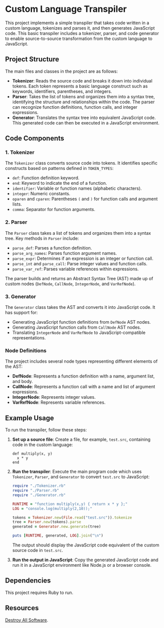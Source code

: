 # Custom Language Transpiler

This project implements a simple transpiler that takes code written in a custom language, tokenizes and parses it, and then generates JavaScript code. This basic transpiler includes a tokenizer, parser, and code generator to enable source-to-source transformation from the custom language to JavaScript.

## Project Structure

The main files and classes in the project are as follows:

- **Tokenizer**: Reads the source code and breaks it down into individual tokens. Each token represents a basic language construct such as keywords, identifiers, parentheses, and integers.
- **Parser**: Takes the list of tokens and organizes them into a syntax tree, identifying the structure and relationships within the code. The parser can recognize function definitions, function calls, and integer expressions.
- **Generator**: Translates the syntax tree into equivalent JavaScript code. This generated code can then be executed in a JavaScript environment.

## Code Components

### 1. Tokenizer

The `Tokenizer` class converts source code into tokens. It identifies specific constructs based on patterns defined in `TOKEN_TYPES`:
  - `def`: Function definition keyword.
  - `end`: Keyword to indicate the end of a function.
  - `identifier`: Variable or function names (alphabetic characters).
  - `integer`: Numeric constants.
  - `oparen` and `cparen`: Parentheses `(` and `)` for function calls and argument lists.
  - `comma`: Separator for function arguments.

### 2. Parser

The `Parser` class takes a list of tokens and organizes them into a syntax tree. Key methods in `Parser` include:

- `parse_def`: Parses a function definition.
- `parse_arg_names`: Parses function argument names.
- `parse_expr`: Determines if an expression is an integer or function call.
- `parse_int` and `parse_call`: Parse integer values and function calls.
- `parse_var_ref`: Parses variable references within expressions.

The parser builds and returns an Abstract Syntax Tree (AST) made up of custom nodes (`DefNode`, `CallNode`, `IntegerNode`, and `VarRefNode`).

### 3. Generator

The `Generator` class takes the AST and converts it into JavaScript code. It has support for:

- Generating JavaScript function definitions from `DefNode` AST nodes.
- Generating JavaScript function calls from `CallNode` AST nodes.
- Translating `IntegerNode` and `VarRefNode` to JavaScript-compatible representations.

### Node Definitions

The project includes several node types representing different elements of the AST:
- **DefNode**: Represents a function definition with a name, argument list, and body.
- **CallNode**: Represents a function call with a name and list of argument expressions.
- **IntegerNode**: Represents integer values.
- **VarRefNode**: Represents variable references.

## Example Usage

To run the transpiler, follow these steps:

1. **Set up a source file**: Create a file, for example, `test.src`, containing code in the custom language:
   ```plaintext
   def multiply(x, y)
     x * y
   end
   ```

2. **Run the transpiler**: Execute the main program code which uses `Tokenizer`, `Parser`, and `Generator` to convert `test.src` to JavaScript:
   ```ruby
   require "./Tokenizer.rb"
   require "./Parser.rb"
   require "./Generator.rb"

   RUNTIME = "function multiply(x,y) { return x * y };"
   LOG = "console.log(multiply(2,10));"

   tokens = Tokenizer.new(File.read("test.src")).tokenize
   tree = Parser.new(tokens).parse
   generated = Generator.new.generate(tree)

   puts [RUNTIME, generated, LOG].join("\n")
   ```
   The output should display the JavaScript code equivalent of the custom source code in `test.src`.

3. **Run the output in JavaScript**: Copy the generated JavaScript code and run it in a JavaScript environment like Node.js or a browser console.

## Dependencies

This project requires Ruby to run.

## Resources

[Destroy All Software](https://www.destroyallsoftware.com).
